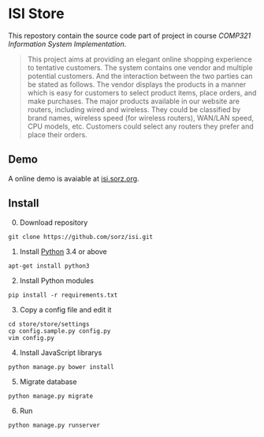 # ISI Store
This repostory contain the source code part of project in course *COMP321 Information System Implementation*.

> This project aims at providing an elegant online shopping experience to tentative customers. 
> The system contains one vendor and multiple potential customers. And the interaction 
> between the two parties can be stated as follows. The vendor displays the products in a 
> manner which is easy for customers to select product items, place orders, and make 
> purchases. The major products available in our website are routers, including wired and 
> wireless. They could be classified by brand names, wireless speed (for wireless routers), 
> WAN/LAN speed, CPU models, etc. Customers could select any routers they prefer and 
> place their orders.

## Demo
A online demo is avaiable at [isi.sorz.org](https://isi.sorz.org/).

## Install

0. Download repository
  ```
  git clone https://github.com/sorz/isi.git
  ```

1. Install [Python](https://www.python.org/) 3.4 or above
  ```
  apt-get install python3
  ```

2. Install Python modules
  ```
  pip install -r requirements.txt
  ```

3. Copy a config file and edit it
  ```
  cd store/store/settings
  cp config.sample.py config.py
  vim config.py
  ```

4. Install JavaScript librarys
  ```
  python manage.py bower install
  ```

5. Migrate database
  ```
  python manage.py migrate
  ```

6. Run
  ```
  python manage.py runserver
  ```
